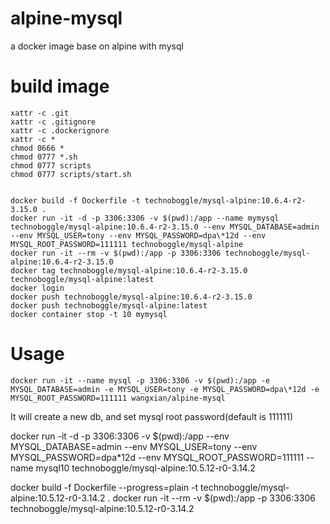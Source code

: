 # alpine-mysql
a docker image base on alpine with mysql

# build image
```
xattr -c .git
xattr -c .gitignore
xattr -c .dockerignore
xattr -c *
chmod 0666 *
chmod 0777 *.sh
chmod 0777 scripts
chmod 0777 scripts/start.sh


docker build -f Dockerfile -t technoboggle/mysql-alpine:10.6.4-r2-3.15.0 .
docker run -it -d -p 3306:3306 -v $(pwd):/app --name mymysql technoboggle/mysql-alpine:10.6.4-r2-3.15.0 --env MYSQL_DATABASE=admin --env MYSQL_USER=tony --env MYSQL_PASSWORD=dpa\*12d --env MYSQL_ROOT_PASSWORD=111111 technoboggle/mysql-alpine
docker run -it --rm -v $(pwd):/app -p 3306:3306 technoboggle/mysql-alpine:10.6.4-r2-3.15.0
docker tag technoboggle/mysql-alpine:10.6.4-r2-3.15.0 technoboggle/mysql-alpine:latest
docker login
docker push technoboggle/mysql-alpine:10.6.4-r2-3.15.0
docker push technoboggle/mysql-alpine:latest
docker container stop -t 10 mymysql

```

# Usage
```
docker run -it --name mysql -p 3306:3306 -v $(pwd):/app -e MYSQL_DATABASE=admin -e MYSQL_USER=tony -e MYSQL_PASSWORD=dpa\*12d -e MYSQL_ROOT_PASSWORD=111111 wangxian/alpine-mysql
```

It will create a new db, and set mysql root password(default is 111111)


docker run -it -d -p 3306:3306 -v $(pwd):/app --env MYSQL_DATABASE=admin --env MYSQL_USER=tony --env MYSQL_PASSWORD=dpa\*12d --env MYSQL_ROOT_PASSWORD=111111 --name mysql10 technoboggle/mysql-alpine:10.5.12-r0-3.14.2




docker build -f Dockerfile --progress=plain -t technoboggle/mysql-alpine:10.5.12-r0-3.14.2 .
docker run -it --rm -v $(pwd):/app -p 3306:3306 technoboggle/mysql-alpine:10.5.12-r0-3.14.2